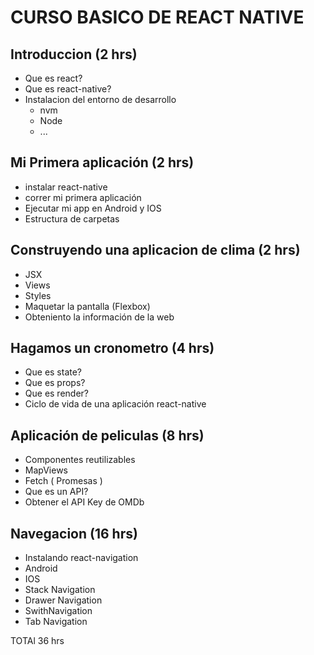 # CURSO BASICO DE REACT NATIVE


## Introduccion (2 hrs)
- Que es react?
- Que es react-native?
- Instalacion del entorno de desarrollo
	- nvm
	- Node
	- ...

## Mi Primera aplicación (2 hrs)
- instalar react-native
- correr mi primera aplicación
- Ejecutar mi app en Android y IOS
- Estructura de carpetas

## Construyendo una aplicacion de clima (2 hrs)
- JSX
- Views
- Styles
- Maquetar la pantalla (Flexbox)
- Obteniento la información de la web

## Hagamos un cronometro (4 hrs)
- Que es state?
- Que es props?
- Que es render?
- Ciclo de vida de una aplicación react-native


## Aplicación de peliculas (8 hrs)
  - Componentes reutilizables
  - MapViews
  - Fetch ( Promesas )
  - Que es un API?
  - Obtener el API Key de OMDb
  
## Navegacion (16 hrs)
  - Instalando react-navigation
  - Android
  - IOS
  - Stack Navigation
  - Drawer Navigation
  - SwithNavigation
  - Tab Navigation



TOTAl 36 hrs